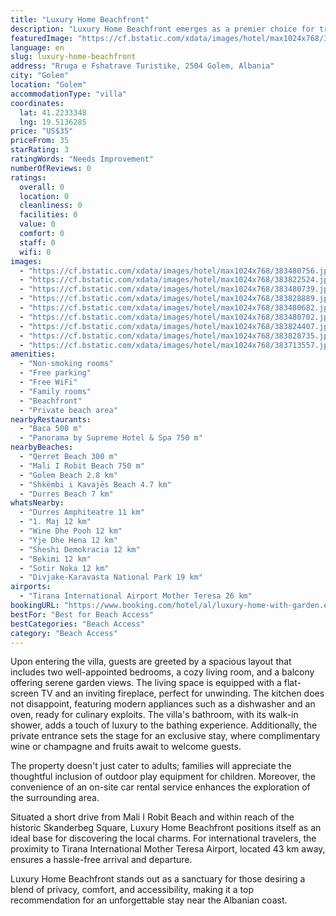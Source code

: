```yaml
---
title: "Luxury Home Beachfront"
description: "Luxury Home Beachfront emerges as a premier choice for travelers seeking an exquisite retreat near Qerret Beach, located merely 400 meters away."
featuredImage: "https://cf.bstatic.com/xdata/images/hotel/max1024x768/383480756.jpg?k=edd5e0dc00e7e262bebbba2a62e2fad588bf1111f3bf18eec621874866136148&o=&hp=1"
language: en
slug: luxury-home-beachfront
address: "Rruga e Fshatrave Turistike, 2504 Golem, Albania"
city: "Golem"
location: "Golem"
accommodationType: "villa"
coordinates:
  lat: 41.2233348
  lng: 19.5136285
price: "US$35"
priceFrom: 35
starRating: 3
ratingWords: "Needs Improvement"
numberOfReviews: 0
ratings:
  overall: 0
  location: 0
  cleanliness: 0
  facilities: 0
  value: 0
  comfort: 0
  staff: 0
  wifi: 0
images:
  - "https://cf.bstatic.com/xdata/images/hotel/max1024x768/383480756.jpg?k=edd5e0dc00e7e262bebbba2a62e2fad588bf1111f3bf18eec621874866136148&o=&hp=1"
  - "https://cf.bstatic.com/xdata/images/hotel/max1024x768/383822524.jpg?k=7d888085f3d2acb5d3c3230554ea3f2cb380ec4b0e90d0e60a31ef8f71c4e76d&o=&hp=1"
  - "https://cf.bstatic.com/xdata/images/hotel/max1024x768/383480739.jpg?k=c2a0e79130d3a71eaf1bd2e492d6e7df609b0f5509141644bbb5cb77647bc5a1&o=&hp=1"
  - "https://cf.bstatic.com/xdata/images/hotel/max1024x768/383828889.jpg?k=f24793821e8284f32e6763dc8b0bca631f24d4c4c0fedc5b830a1fd66e368e9d&o=&hp=1"
  - "https://cf.bstatic.com/xdata/images/hotel/max1024x768/383480682.jpg?k=4fa01c108538610eea1f6185c8f3d6a5e04d0ec05bc8a087f1ecdb3528280418&o=&hp=1"
  - "https://cf.bstatic.com/xdata/images/hotel/max1024x768/383480702.jpg?k=7f2a9ad753a84a8885d4d2278281fc8e30c3a197a6b4b675e9c6ed352ebc729c&o=&hp=1"
  - "https://cf.bstatic.com/xdata/images/hotel/max1024x768/383824407.jpg?k=614823c0de975f800e6120b8b2c88df54ec288f7f36d11029202d8f31672fde8&o=&hp=1"
  - "https://cf.bstatic.com/xdata/images/hotel/max1024x768/383828735.jpg?k=2db603c2fa0f6da5314ad73f5f56122f6a2543cfbf634c719c241223a1a6d4dd&o=&hp=1"
  - "https://cf.bstatic.com/xdata/images/hotel/max1024x768/383713557.jpg?k=8d260fcdb6084ebd7ed19cd546188d52e1fb04a1f5e19b28c0f0e9b4cdf8c4bd&o=&hp=1"
amenities:
  - "Non-smoking rooms"
  - "Free parking"
  - "Free WiFi"
  - "Family rooms"
  - "Beachfront"
  - "Private beach area"
nearbyRestaurants:
  - "Baca 500 m"
  - "Panorama by Supreme Hotel & Spa 750 m"
nearbyBeaches:
  - "Qerret Beach 300 m"
  - "Mali I Robit Beach 750 m"
  - "Golem Beach 2.8 km"
  - "Shkëmbi i Kavajës Beach 4.7 km"
  - "Durres Beach 7 km"
whatsNearby:
  - "Durres Amphiteatre 11 km"
  - "1. Maj 12 km"
  - "Wine Dhe Pooh 12 km"
  - "Yje Dhe Hena 12 km"
  - "Sheshi Demokracia 12 km"
  - "Bekimi 12 km"
  - "Sotir Noka 12 km"
  - "Divjake-Karavasta National Park 19 km"
airports:
  - "Tirana International Airport Mother Teresa 26 km"
bookingURL: "https://www.booking.com/hotel/al/luxury-home-with-garden.en-gb.html?aid=8035640"
bestFor: "Best for Beach Access"
bestCategories: "Beach Access"
category: "Beach Access"
---
```


Upon entering the villa, guests are greeted by a spacious layout that includes two well-appointed bedrooms, a cozy living room, and a balcony offering serene garden views. The living space is equipped with a flat-screen TV and an inviting fireplace, perfect for unwinding. The kitchen does not disappoint, featuring modern appliances such as a dishwasher and an oven, ready for culinary exploits. The villa's bathroom, with its walk-in shower, adds a touch of luxury to the bathing experience. Additionally, the private entrance sets the stage for an exclusive stay, where complimentary wine or champagne and fruits await to welcome guests.

The property doesn't just cater to adults; families will appreciate the thoughtful inclusion of outdoor play equipment for children. Moreover, the convenience of an on-site car rental service enhances the exploration of the surrounding area.

Situated a short drive from Mali I Robit Beach and within reach of the historic Skanderbeg Square, Luxury Home Beachfront positions itself as an ideal base for discovering the local charms. For international travelers, the proximity to Tirana International Mother Teresa Airport, located 43 km away, ensures a hassle-free arrival and departure.

Luxury Home Beachfront stands out as a sanctuary for those desiring a blend of privacy, comfort, and accessibility, making it a top recommendation for an unforgettable stay near the Albanian coast.